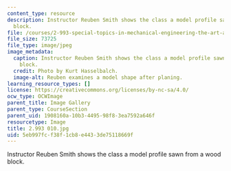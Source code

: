 ```yaml
---
content_type: resource
description: Instructor Reuben Smith shows the class a model profile sawn from a wood
  block.
file: /courses/2-993-special-topics-in-mechanical-engineering-the-art-and-science-of-boat-design-january-iap-2007/5eb997fcf38f1cb8e4433de75118669f_2993010.jpg
file_size: 73725
file_type: image/jpeg
image_metadata:
  caption: Instructor Reuben Smith shows the class a model profile sawn from a wood
    block.
  credit: Photo by Kurt Hasselbalch.
  image-alt: Reuben examines a model shape after planing.
learning_resource_types: []
license: https://creativecommons.org/licenses/by-nc-sa/4.0/
ocw_type: OCWImage
parent_title: Image Gallery
parent_type: CourseSection
parent_uid: 1908160a-10b3-4495-98f8-3ea7592a646f
resourcetype: Image
title: 2.993 010.jpg
uid: 5eb997fc-f38f-1cb8-e443-3de75118669f
---
```

Instructor Reuben Smith shows the class a model profile sawn from a wood block.